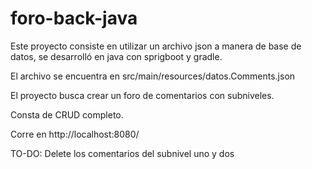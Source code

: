 # foro-back-java
Este proyecto consiste en utilizar un archivo json a manera de base de datos, se desarrolló en java con sprigboot y gradle.

El archivo se encuentra en src/main/resources/datos.Comments.json

El proyecto busca crear un foro de comentarios con subniveles.

Consta de CRUD completo.

Corre en http://localhost:8080/

TO-DO: Delete los comentarios del subnivel uno y dos
